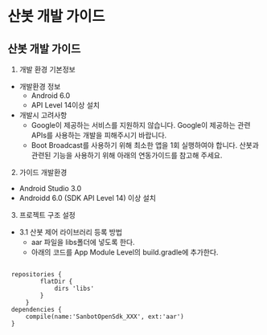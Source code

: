 산봇 개발 가이드
====
산봇 개발 가이드
----
1. 개발 환경 기본정보
 * 개발환경 정보
    - Android 6.0
    - API Level 14이상 설치
 * 개발시 고려사항
    - Google이 제공하는 서비스를 지원하지 않습니다. Google이 제공하는 관련 APIs를 사용하는 개발을 피해주시기 바랍니다.
    - Boot Broadcast를 사용하기 위해 최소한 앱을 1회 실행하여야 합니다. 산봇과 관련된 기능을 사용하기 위해 아래의 연동가이드를 참고해 주세요.
2. 가이드 개발환경
 * Android Studio 3.0
 * Androidd 6.0 (SDK API Level 14) 이상 설치
3. 프로젝트 구조 설정
 * 3.1 산봇 제어 라이브러리 등록 방법
   - aar 파일을 libs폴더에 넣도록 한다.
   - 아래의 코드를 App Module Level의 build.gradle에 추가한다.
 <pre><code>
 repositories {
         flatDir {
             dirs 'libs'
         }
     }
 dependencies {
     compile(name:'SanbotOpenSdk_XXX', ext:'aar')
 }
 </code></pre>
